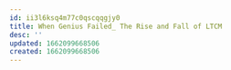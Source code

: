 ```yaml
---
id: ii3l6ksq4m77c0qscqqgjy0
title: When Genius Failed_ The Rise and Fall of LTCM
desc: ''
updated: 1662099668506
created: 1662099668506
---
```

